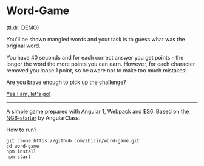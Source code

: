 # Word-Game

(tl;dr: [DEMO](http://zbic.in/word-game/))

You'll be shown mangled words and your task is to guess what was the original word.

You have 40 seconds and for each correct answer you get points - the longer the word the more points you can earn. 
However, for each character removed you loose 1 point, so be aware not to make too much mistakes!

Are you brave enough to pick up the challenge?

[Yes I am, let's go!](http://zbic.in/word-game/)

---

A simple game prepared with Angular 1, Webpack and ES6. Based on the [NG6-starter](https://github.com/AngularClass/NG6-starter) by AngularClass.

How to run?
```
git clone https://github.com/zbicin/word-game.git
cd word-game
npm install
npm start
``` 
